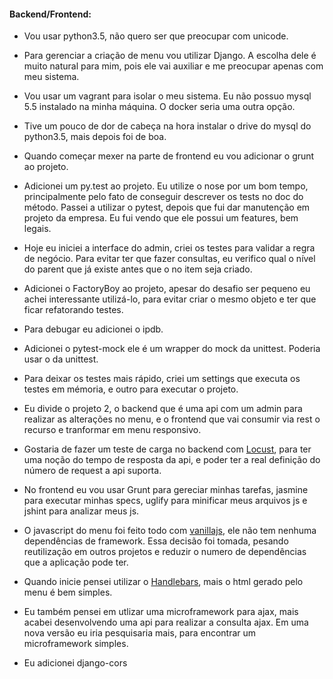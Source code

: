 #### Backend/Frontend:

* Vou usar python3.5, não quero ser que preocupar com unicode.
* Para gerenciar a criação de menu vou utilizar Django. A escolha dele é muito natural para mim,
pois ele vai auxiliar e me preocupar apenas com meu sistema.

* Vou usar um vagrant para isolar o meu sistema. Eu não possuo mysql 5.5 instalado na minha máquina.
O docker seria uma outra opção.

* Tive um pouco de dor de cabeça na hora instalar o drive do mysql do python3.5,
mais depois foi de boa.

* Quando começar mexer na parte de frontend eu vou adicionar o grunt ao projeto.
* Adicionei um py.test ao projeto. Eu utilize o nose por um bom tempo, principalmente pelo fato
de conseguir descrever os tests no doc do método. Passei a utilizar o pytest, depois que fui dar
manutenção em projeto da empresa. Eu fui vendo que ele possui um features, bem legais.

* Hoje eu iniciei a interface do admin, criei os testes para validar a regra de negócio. Para evitar ter
que fazer consultas, eu verifico qual o nível do parent que já existe antes que o no item seja criado.
* Adicionei o FactoryBoy ao projeto, apesar do desafio ser pequeno eu achei interessante utilizá-lo,
para evitar criar o mesmo objeto e ter que ficar refatorando testes.
* Para debugar eu adicionei o ipdb.
* Adicionei o pytest-mock ele é um wrapper do mock da unittest. Poderia usar o da unittest.

* Para deixar os testes mais rápido, criei um settings que executa os testes em mémoria, e outro para
executar o projeto.

* Eu divide o projeto 2, o backend que é uma api com um admin para realizar as alterações no menu,
e o frontend que vai consumir via rest o recurso e tranformar em menu responsivo.
* Gostaria de fazer um teste de carga no backend com [Locust](http://locust.io), para ter uma noção
do tempo de resposta da api, e poder ter a real definição do número de request a api suporta.
* No frontend eu vou usar Grunt para gereciar minhas tarefas, jasmine para executar minhas specs, uglify
para minificar meus arquivos js e jshint para analizar meus js.

* O javascript do menu foi feito todo com [vanillajs](http://vanilla-js.com), ele não tem nenhuma dependências
de framework. Essa decisão foi tomada, pesando reutilização em outros projetos e reduzir o numero de dependências
que a aplicação pode ter.
* Quando inicie pensei utilizar o [Handlebars](http://handlebarsjs.com), mais o html gerado pelo menu é bem simples.
* Eu também pensei em utlizar uma microframework para ajax, mais acabei desenvolvendo uma api para realizar a consulta
ajax. Em uma nova versão eu iria pesquisaria mais, para encontrar um microframework simples.

* Eu adicionei django-cors
